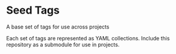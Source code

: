 # Seed Tags
A base set of tags for use across projects

Each set of tags are represented as YAML collections. Include this repository as a submodule for use in projects.
